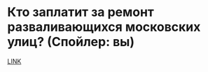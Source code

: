 # Кто заплатит за ремонт разваливающихся московских улиц? (Спойлер: вы)



[LINK](https://varlamov.ru/2090701.html)